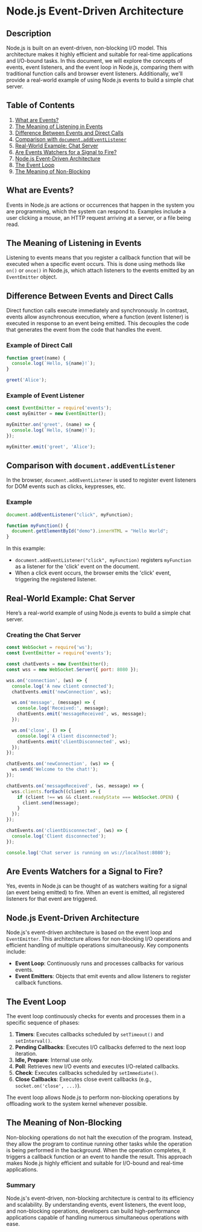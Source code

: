 # Node.js Event-Driven Architecture

## Description
Node.js is built on an event-driven, non-blocking I/O model. This architecture makes it highly efficient and suitable for real-time applications and I/O-bound tasks. In this document, we will explore the concepts of events, event listeners, and the event loop in Node.js, comparing them with traditional function calls and browser event listeners. Additionally, we'll provide a real-world example of using Node.js events to build a simple chat server.

## Table of Contents
1. [What are Events?](#what-are-events)
2. [The Meaning of Listening in Events](#the-meaning-of-listening-in-events)
3. [Difference Between Events and Direct Calls](#difference-between-events-and-direct-calls)
4. [Comparison with `document.addEventListener`](#comparison-with-documentaddeventlistener)
5. [Real-World Example: Chat Server](#real-world-example-chat-server)
6. [Are Events Watchers for a Signal to Fire?](#are-events-watchers-for-a-signal-to-fire)
7. [Node.js Event-Driven Architecture](#nodejs-event-driven-architecture)
8. [The Event Loop](#the-event-loop)
9. [The Meaning of Non-Blocking](#the-meaning-of-non-blocking)

## What are Events?
Events in Node.js are actions or occurrences that happen in the system you are programming, which the system can respond to. Examples include a user clicking a mouse, an HTTP request arriving at a server, or a file being read.

## The Meaning of Listening in Events
Listening to events means that you register a callback function that will be executed when a specific event occurs. This is done using methods like `on()` or `once()` in Node.js, which attach listeners to the events emitted by an `EventEmitter` object.

## Difference Between Events and Direct Calls
Direct function calls execute immediately and synchronously. In contrast, events allow asynchronous execution, where a function (event listener) is executed in response to an event being emitted. This decouples the code that generates the event from the code that handles the event.

### Example of Direct Call
```javascript
function greet(name) {
  console.log(`Hello, ${name}!`);
}

greet('Alice');
```

### Example of Event Listener
```javascript
const EventEmitter = require('events');
const myEmitter = new EventEmitter();

myEmitter.on('greet', (name) => {
  console.log(`Hello, ${name}!`);
});

myEmitter.emit('greet', 'Alice');
```

## Comparison with `document.addEventListener`
In the browser, `document.addEventListener` is used to register event listeners for DOM events such as clicks, keypresses, etc.

### Example
```javascript
document.addEventListener("click", myFunction);

function myFunction() {
  document.getElementById("demo").innerHTML = "Hello World";
}
```

In this example:
- `document.addEventListener("click", myFunction)` registers `myFunction` as a listener for the 'click' event on the document.
- When a click event occurs, the browser emits the 'click' event, triggering the registered listener.

## Real-World Example: Chat Server
Here’s a real-world example of using Node.js events to build a simple chat server.

### Creating the Chat Server

```javascript
const WebSocket = require('ws');
const EventEmitter = require('events');

const chatEvents = new EventEmitter();
const wss = new WebSocket.Server({ port: 8080 });

wss.on('connection', (ws) => {
  console.log('A new client connected');
  chatEvents.emit('newConnection', ws);

  ws.on('message', (message) => {
    console.log('Received:', message);
    chatEvents.emit('messageReceived', ws, message);
  });

  ws.on('close', () => {
    console.log('A client disconnected');
    chatEvents.emit('clientDisconnected', ws);
  });
});

chatEvents.on('newConnection', (ws) => {
  ws.send('Welcome to the chat!');
});

chatEvents.on('messageReceived', (ws, message) => {
  wss.clients.forEach((client) => {
    if (client !== ws && client.readyState === WebSocket.OPEN) {
      client.send(message);
    }
  });
});

chatEvents.on('clientDisconnected', (ws) => {
  console.log('Client disconnected');
});

console.log('Chat server is running on ws://localhost:8080');
```

## Are Events Watchers for a Signal to Fire?
Yes, events in Node.js can be thought of as watchers waiting for a signal (an event being emitted) to fire. When an event is emitted, all registered listeners for that event are triggered.

## Node.js Event-Driven Architecture
Node.js's event-driven architecture is based on the event loop and `EventEmitter`. This architecture allows for non-blocking I/O operations and efficient handling of multiple operations simultaneously. Key components include:
- **Event Loop**: Continuously runs and processes callbacks for various events.
- **Event Emitters**: Objects that emit events and allow listeners to register callback functions.

## The Event Loop
The event loop continuously checks for events and processes them in a specific sequence of phases:
1. **Timers**: Executes callbacks scheduled by `setTimeout()` and `setInterval()`.
2. **Pending Callbacks**: Executes I/O callbacks deferred to the next loop iteration.
3. **Idle, Prepare**: Internal use only.
4. **Poll**: Retrieves new I/O events and executes I/O-related callbacks.
5. **Check**: Executes callbacks scheduled by `setImmediate()`.
6. **Close Callbacks**: Executes close event callbacks (e.g., `socket.on('close', ...)`).

The event loop allows Node.js to perform non-blocking operations by offloading work to the system kernel whenever possible.

## The Meaning of Non-Blocking
Non-blocking operations do not halt the execution of the program. Instead, they allow the program to continue running other tasks while the operation is being performed in the background. When the operation completes, it triggers a callback function or an event to handle the result. This approach makes Node.js highly efficient and suitable for I/O-bound and real-time applications.

### Summary
Node.js's event-driven, non-blocking architecture is central to its efficiency and scalability. By understanding events, event listeners, the event loop, and non-blocking operations, developers can build high-performance applications capable of handling numerous simultaneous operations with ease.
